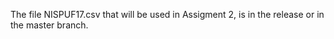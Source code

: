 
The file NISPUF17.csv that will be used in Assigment 2,  is in the release or in the master branch.
